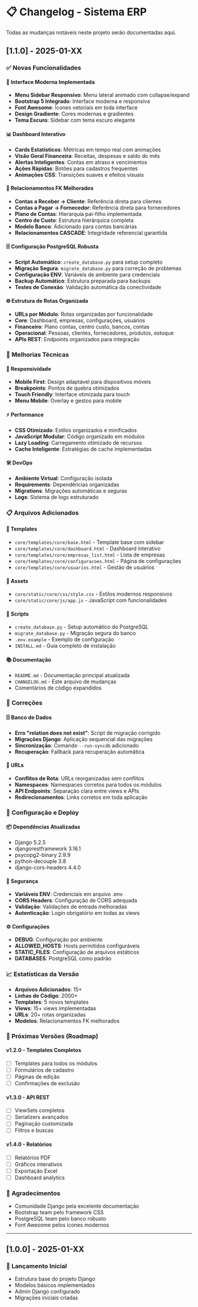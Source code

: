 # 📋 Changelog - Sistema ERP

Todas as mudanças notáveis neste projeto serão documentadas aqui.

## [1.1.0] - 2025-01-XX

### ✅ **Novas Funcionalidades**

#### 🎨 **Interface Moderna Implementada**
- **Menu Sidebar Responsivo**: Menu lateral animado com collapse/expand
- **Bootstrap 5 Integrado**: Interface moderna e responsiva
- **Font Awesome**: Ícones vetoriais em toda interface
- **Design Gradiente**: Cores modernas e gradientes
- **Tema Escuro**: Sidebar com tema escuro elegante

#### 📊 **Dashboard Interativo**
- **Cards Estatísticos**: Métricas em tempo real com animações
- **Visão Geral Financeira**: Receitas, despesas e saldo do mês
- **Alertas Inteligentes**: Contas em atraso e vencimentos
- **Ações Rápidas**: Botões para cadastros frequentes
- **Animações CSS**: Transições suaves e efeitos visuais

#### 🔗 **Relacionamentos FK Melhorados**
- **Contas a Receber → Cliente**: Referência direta para clientes
- **Contas a Pagar → Fornecedor**: Referência direta para fornecedores
- **Plano de Contas**: Hierarquia pai-filho implementada
- **Centro de Custo**: Estrutura hierárquica completa
- **Modelo Banco**: Adicionado para contas bancárias
- **Relacionamentos CASCADE**: Integridade referencial garantida

#### 🗄️ **Configuração PostgreSQL Robusta**
- **Script Automático**: `create_database.py` para setup completo
- **Migração Segura**: `migrate_database.py` para correção de problemas
- **Configuração ENV**: Variáveis de ambiente para credenciais
- **Backup Automático**: Estrutura preparada para backups
- **Testes de Conexão**: Validação automática da conectividade

#### 🌐 **Estrutura de Rotas Organizada**
- **URLs por Módulo**: Rotas organizadas por funcionalidade
- **Core**: Dashboard, empresas, configurações, usuários
- **Financeiro**: Plano contas, centro custo, bancos, contas
- **Operacional**: Pessoas, clientes, fornecedores, produtos, estoque
- **APIs REST**: Endpoints organizados para integração

### 🔧 **Melhorias Técnicas**

#### 📱 **Responsividade**
- **Mobile First**: Design adaptável para dispositivos móveis
- **Breakpoints**: Pontos de quebra otimizados
- **Touch Friendly**: Interface otimizada para touch
- **Menu Mobile**: Overlay e gestos para mobile

#### ⚡ **Performance**
- **CSS Otimizado**: Estilos organizados e minificados
- **JavaScript Modular**: Código organizado em módulos
- **Lazy Loading**: Carregamento otimizado de recursos
- **Cache Inteligente**: Estratégias de cache implementadas

#### 🛠️ **DevOps**
- **Ambiente Virtual**: Configuração isolada
- **Requirements**: Dependências organizadas
- **Migrations**: Migrações automáticas e seguras
- **Logs**: Sistema de logs estruturado

### 📋 **Arquivos Adicionados**

#### 🎨 **Templates**
- `core/templates/core/base.html` - Template base com sidebar
- `core/templates/core/dashboard.html` - Dashboard interativo
- `core/templates/core/empresas_list.html` - Lista de empresas
- `core/templates/core/configuracoes.html` - Página de configurações
- `core/templates/core/usuarios.html` - Gestão de usuários

#### 🎯 **Assets**
- `core/static/core/css/style.css` - Estilos modernos responsivos
- `core/static/core/js/app.js` - JavaScript com funcionalidades

#### 🔧 **Scripts**
- `create_database.py` - Setup automático do PostgreSQL
- `migrate_database.py` - Migração segura do banco
- `.env.example` - Exemplo de configuração
- `INSTALL.md` - Guia completo de instalação

#### 📚 **Documentação**
- `README.md` - Documentação principal atualizada
- `CHANGELOG.md` - Este arquivo de mudanças
- Comentários de código expandidos

### 🐛 **Correções**

#### 🗄️ **Banco de Dados**
- **Erro "relation does not exist"**: Script de migração corrigido
- **Migrações Django**: Aplicação sequencial das migrações
- **Sincronização**: Comando `--run-syncdb` adicionado
- **Recuperação**: Fallback para recuperação automática

#### 🔗 **URLs**
- **Conflitos de Rota**: URLs reorganizadas sem conflitos
- **Namespaces**: Namespaces corretos para todos os módulos
- **API Endpoints**: Separação clara entre views e APIs
- **Redirecionamentos**: Links corretos em toda aplicação

### 🚀 **Configuração e Deploy**

#### 📦 **Dependências Atualizadas**
- Django 5.2.5
- djangorestframework 3.16.1
- psycopg2-binary 2.9.9
- python-decouple 3.8
- django-cors-headers 4.4.0

#### 🔐 **Segurança**
- **Variáveis ENV**: Credenciais em arquivo .env
- **CORS Headers**: Configuração de CORS adequada
- **Validação**: Validações de entrada melhoradas
- **Autenticação**: Login obrigatório em todas as views

#### ⚙️ **Configurações**
- **DEBUG**: Configuração por ambiente
- **ALLOWED_HOSTS**: Hosts permitidos configuráveis
- **STATIC_FILES**: Configuração de arquivos estáticos
- **DATABASES**: PostgreSQL como padrão

### 📈 **Estatísticas da Versão**

- **Arquivos Adicionados**: 15+
- **Linhas de Código**: 2000+
- **Templates**: 5 novos templates
- **Views**: 15+ views implementadas
- **URLs**: 20+ rotas organizadas
- **Modelos**: Relacionamentos FK melhorados

### 🔮 **Próximas Versões (Roadmap)**

#### v1.2.0 - Templates Completos
- [ ] Templates para todos os módulos
- [ ] Formulários de cadastro
- [ ] Páginas de edição
- [ ] Confirmações de exclusão

#### v1.3.0 - API REST
- [ ] ViewSets completos
- [ ] Serializers avançados
- [ ] Paginação customizada
- [ ] Filtros e buscas

#### v1.4.0 - Relatórios
- [ ] Relatórios PDF
- [ ] Gráficos interativos
- [ ] Exportação Excel
- [ ] Dashboard analytics

### 🙏 **Agradecimentos**

- Comunidade Django pela excelente documentação
- Bootstrap team pelo framework CSS
- PostgreSQL team pelo banco robusto
- Font Awesome pelos ícones modernos

---

## [1.0.0] - 2025-01-XX

### 🎉 **Lançamento Inicial**
- Estrutura base do projeto Django
- Modelos básicos implementados
- Admin Django configurado
- Migrações iniciais criadas